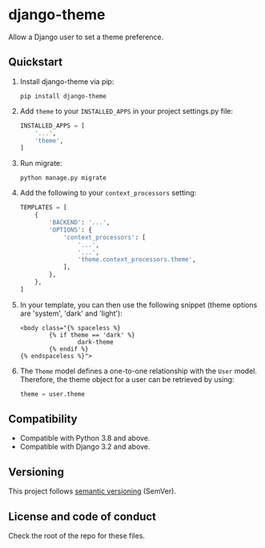 # django-theme
Allow a Django user to set a theme preference.


## Quickstart
1. Install django-theme via pip:
   ```
   pip install django-theme
   ```

1. Add `theme` to your `INSTALLED_APPS` in your project settings.py file:
   ```python
   INSTALLED_APPS = [
       '...',
       'theme',
   ]
   ```

1. Run migrate:
   ```
   python manage.py migrate
   ```

1. Add the following to your `context_processors` setting:
   ```python
   TEMPLATES = [
       {
           'BACKEND': '...',
           'OPTIONS': {
               'context_processors': [
                   '...',
                   '...',
                   'theme.context_processors.theme',
               ],
           },
       },
   ]
   ```

1. In your template, you can then use the following snippet (theme options
   are 'system', 'dark' and 'light'):
   ```
   <body class="{% spaceless %}
           {% if theme == 'dark' %}
                   dark-theme
           {% endif %}
   {% endspaceless %}">
   ```

1. The `Theme` model defines a one-to-one relationship with the `User` model.
   Therefore, the theme object for a user can be retrieved by using:
   ```python
   theme = user.theme
   ```




## Compatibility
- Compatible with Python 3.8 and above.
- Compatible with Django 3.2 and above.


## Versioning
This project follows [semantic versioning][200] (SemVer).


## License and code of conduct
Check the root of the repo for these files.








[//]: # (Links)

[200]: https://semver.org/
